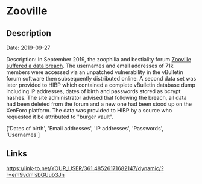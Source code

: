 # Zooville

## Description

Date: 2019-09-27

Description:
In September 2019, the zoophilia and bestiality forum <a href="https://www.zooville.org/threads/security-incident-and-site-rebuild-september-2019.9/" target="_blank" rel="noopener">Zooville suffered a data breach</a>. The usernames and email addresses of 71k members were accessed via an unpatched vulnerability in the vBulletin forum software then subsequently distributed online. A second data set was later provided to HIBP which contained a complete vBulletin database dump including IP addresses, dates of birth and passwords stored as bcrypt hashes. The site administrator advised that following the breach, all data had been deleted from the forum and a new one had been stood up on the XenForo platform. The data was provided to HIBP by a source who requested it be attributed to &quot;burger vault&quot;.


['Dates of birth', 'Email addresses', 'IP addresses', 'Passwords', 'Usernames']

## Links

https://link-to.net/YOUR_USER/361.48526171682147/dynamic/?r=em9vdmlsbGUub3Jn